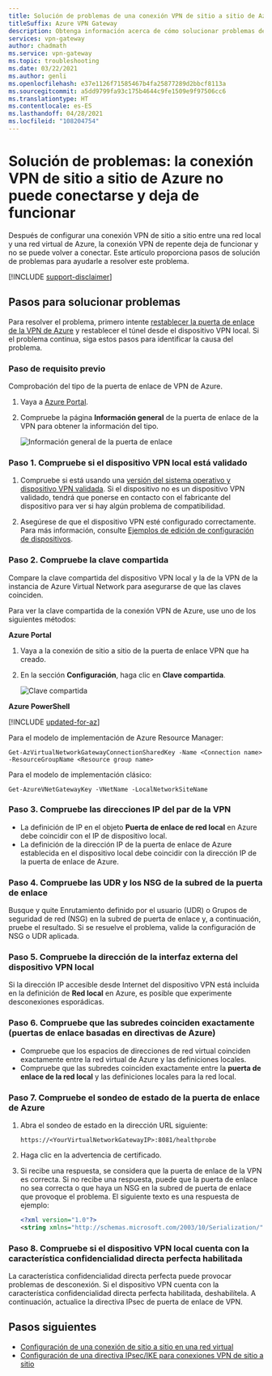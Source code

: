 ```yaml
---
title: Solución de problemas de una conexión VPN de sitio a sitio de Azure que no puede realizarse
titleSuffix: Azure VPN Gateway
description: Obtenga información acerca de cómo solucionar problemas de una conexión VPN de sitio a sitio que deja de funcionar repentinamente y no se puede volver a conectar.
services: vpn-gateway
author: chadmath
ms.service: vpn-gateway
ms.topic: troubleshooting
ms.date: 03/22/2021
ms.author: genli
ms.openlocfilehash: e37e1126f71585467b4fa25877289d2bbcf8113a
ms.sourcegitcommit: a5dd9799fa93c175b4644c9fe1509e9f97506cc6
ms.translationtype: HT
ms.contentlocale: es-ES
ms.lasthandoff: 04/28/2021
ms.locfileid: "108204754"
---
```

# <a name="troubleshooting-an-azure-site-to-site-vpn-connection-cannot-connect-and-stops-working"></a>Solución de problemas: la conexión VPN de sitio a sitio de Azure no puede conectarse y deja de funcionar

Después de configurar una conexión VPN de sitio a sitio entre una red local y una red virtual de Azure, la conexión VPN de repente deja de funcionar y no se puede volver a conectar. Este artículo proporciona pasos de solución de problemas para ayudarle a resolver este problema. 

[!INCLUDE [support-disclaimer](../../includes/support-disclaimer.md)]

## <a name="troubleshooting-steps"></a>Pasos para solucionar problemas

Para resolver el problema, primero intente [restablecer la puerta de enlace de la VPN de Azure](./reset-gateway.md) y restablecer el túnel desde el dispositivo VPN local. Si el problema continua, siga estos pasos para identificar la causa del problema.

### <a name="prerequisite-step"></a>Paso de requisito previo

Comprobación del tipo de la puerta de enlace de VPN de Azure.

1. Vaya a [Azure Portal](https://portal.azure.com).

2. Compruebe la página **Información general** de la puerta de enlace de la VPN para obtener la información del tipo.
    
    ![Información general de la puerta de enlace](media/vpn-gateway-troubleshoot-site-to-site-cannot-connect/gatewayoverview.png)

### <a name="step-1-check-whether-the-on-premises-vpn-device-is-validated"></a>Paso 1. Compruebe si el dispositivo VPN local está validado

1. Compruebe si está usando una [versión del sistema operativo y dispositivo VPN validada](vpn-gateway-about-vpn-devices.md#devicetable). Si el dispositivo no es un dispositivo VPN validado, tendrá que ponerse en contacto con el fabricante del dispositivo para ver si hay algún problema de compatibilidad.

2. Asegúrese de que el dispositivo VPN esté configurado correctamente. Para más información, consulte [Ejemplos de edición de configuración de dispositivos](vpn-gateway-about-vpn-devices.md#editing).

### <a name="step-2-verify-the-shared-key"></a>Paso 2. Compruebe la clave compartida

Compare la clave compartida del dispositivo VPN local y la de la VPN de la instancia de Azure Virtual Network para asegurarse de que las claves coinciden. 

Para ver la clave compartida de la conexión VPN de Azure, use uno de los siguientes métodos:

**Azure Portal**

1. Vaya a la conexión de sitio a sitio de la puerta de enlace VPN que ha creado.

2. En la sección **Configuración**, haga clic en **Clave compartida**.
    
    ![Clave compartida](media/vpn-gateway-troubleshoot-site-to-site-cannot-connect/sharedkey.png)

**Azure PowerShell**

[!INCLUDE [updated-for-az](../../includes/updated-for-az.md)]

Para el modelo de implementación de Azure Resource Manager:

```azurepowershell
Get-AzVirtualNetworkGatewayConnectionSharedKey -Name <Connection name> -ResourceGroupName <Resource group name>
```

Para el modelo de implementación clásico:

```azurepowershell
Get-AzureVNetGatewayKey -VNetName -LocalNetworkSiteName
```

### <a name="step-3-verify-the-vpn-peer-ips"></a>Paso 3. Compruebe las direcciones IP del par de la VPN

-   La definición de IP en el objeto **Puerta de enlace de red local** en Azure debe coincidir con el IP de dispositivo local.
-   La definición de la dirección IP de la puerta de enlace de Azure establecida en el dispositivo local debe coincidir con la dirección IP de la puerta de enlace de Azure.

### <a name="step-4-check-udr-and-nsgs-on-the-gateway-subnet"></a>Paso 4. Compruebe las UDR y los NSG de la subred de la puerta de enlace

Busque y quite Enrutamiento definido por el usuario (UDR) o Grupos de seguridad de red (NSG) en la subred de puerta de enlace y, a continuación, pruebe el resultado. Si se resuelve el problema, valide la configuración de NSG o UDR aplicada.

### <a name="step-5-check-the-on-premises-vpn-device-external-interface-address"></a>Paso 5. Compruebe la dirección de la interfaz externa del dispositivo VPN local

Si la dirección IP accesible desde Internet del dispositivo VPN está incluida en la definición de **Red local** en Azure, es posible que experimente desconexiones esporádicas.

### <a name="step-6-verify-that-the-subnets-match-exactly-azure-policy-based-gateways"></a>Paso 6. Compruebe que las subredes coinciden exactamente (puertas de enlace basadas en directivas de Azure)

-   Compruebe que los espacios de direcciones de red virtual coinciden exactamente entre la red virtual de Azure y las definiciones locales.
-   Compruebe que las subredes coinciden exactamente entre la **puerta de enlace de la red local** y las definiciones locales para la red local.

### <a name="step-7-verify-the-azure-gateway-health-probe"></a>Paso 7. Compruebe el sondeo de estado de la puerta de enlace de Azure

1. Abra el sondeo de estado en la dirección URL siguiente:

    `https://<YourVirtualNetworkGatewayIP>:8081/healthprobe`

2. Haga clic en la advertencia de certificado.
3. Si recibe una respuesta, se considera que la puerta de enlace de la VPN es correcta. Si no recibe una respuesta, puede que la puerta de enlace no sea correcta o que haya un NSG en la subred de puerta de enlace que provoque el problema. El siguiente texto es una respuesta de ejemplo:

    ```xml
    <?xml version="1.0"?>
    <string xmlns="http://schemas.microsoft.com/2003/10/Serialization/">Primary Instance: GatewayTenantWorker_IN_1 GatewayTenantVersion: 14.7.24.6</string>
    ```

### <a name="step-8-check-whether-the-on-premises-vpn-device-has-the-perfect-forward-secrecy-feature-enabled"></a>Paso 8. Compruebe si el dispositivo VPN local cuenta con la característica confidencialidad directa perfecta habilitada

La característica confidencialidad directa perfecta puede provocar problemas de desconexión. Si el dispositivo VPN cuenta con la característica confidencialidad directa perfecta habilitada, deshabilítela. A continuación, actualice la directiva IPsec de puerta de enlace de VPN.

## <a name="next-steps"></a>Pasos siguientes

-   [Configuración de una conexión de sitio a sitio en una red virtual](./tutorial-site-to-site-portal.md)
-   [Configuración de una directiva IPsec/IKE para conexiones VPN de sitio a sitio](vpn-gateway-ipsecikepolicy-rm-powershell.md)